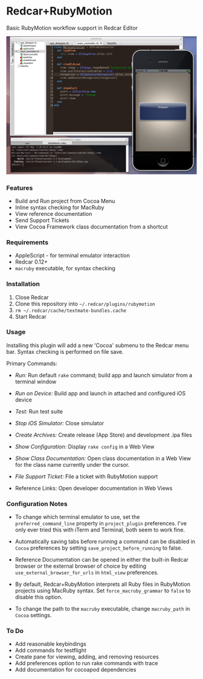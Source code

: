 Redcar+RubyMotion
=================

Basic RubyMotion workflow support in Redcar Editor

![Screenshot](https://github.com/kattrali/redcar-rubymotion/raw/master/docs/screenshot.png)

### Features

- Build and Run project from Cocoa Menu
- Inline syntax checking for MacRuby
- View reference documentation
- Send Support Tickets
- View Cocoa Framework class documentation from a shortcut

### Requirements

- AppleScript - for terminal emulator interaction
- Redcar 0.12+
- `macruby` executable, for syntax checking

### Installation

1. Close Redcar
2. Clone this repository into `~/.redcar/plugins/rubymotion`
3. `rm ~/.redcar/cache/textmate-bundles.cache`
4. Start Redcar

### Usage

Installing this plugin will add a new 'Cocoa' submenu to the Redcar menu bar. Syntax checking is performed on file save.

Primary Commands:

- *Run:* Run default `rake` command; build app and launch simulator from a terminal window

- *Run on Device:* Build app and launch in attached and configured iOS device

- *Test:* Run test suite

- *Stop iOS Simulator:* Close simulator

- *Create Archives:* Create release (App Store) and development .ipa files

- *Show Configuration:* Display `rake config` in a Web View

- *Show Class Documentation:* Open class documentation in a Web View for the class name currently under the cursor.

- *File Support Ticket:* File a ticket with RubyMotion support

- Reference Links: Open developer documentation in Web Views

### Configuration Notes

- To change which terminal emulator to use, set the `preferred_command_line` property in `project_plugin` preferences. I've only ever tried this with iTerm and Terminal, both seem to work fine.

- Automatically saving tabs before running a command can be disabled in `Cocoa` preferences by setting `save_project_before_running` to false.

- Reference Documentation can be opened in either the built-in Redcar browser or the external browser of choice by editing `use_external_browser_for_urls` in `html_view` preferences.

- By default, Redcar+RubyMotion interprets all Ruby files in RubyMotion projects using MacRuby syntax. Set `force_macruby_grammar` to `false` to disable this option.

- To change the path to the `macruby` executable, change `macruby_path` in `Cocoa` settings.

### To Do

- Add reasonable keybindings
- Add commands for testflight
- Create pane for viewing, adding, and removing resources
- Add preferences option to run rake commands with trace
- Add documentation for cocoapod dependencies